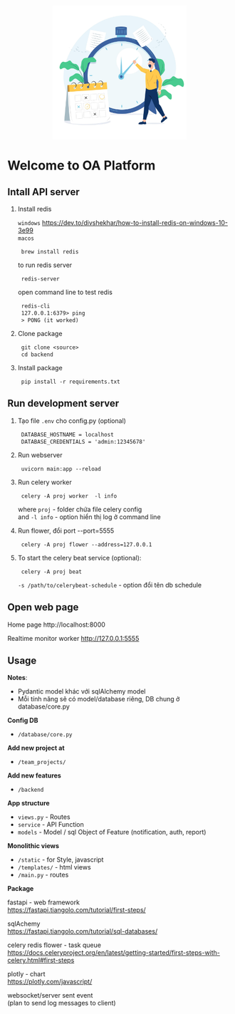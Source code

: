 <p align="center">
  <a href="#" target="_blank" rel="noopener noreferrer">
    <img src="/backend/storage/assets/image/task.jpg" width="300">
  </a>
</p>
<!-- ![image info](./backend/storage/assets/image/task.jpg) -->

# Welcome to OA Platform

## Intall API server

1. Install redis

    `windows` https://dev.to/divshekhar/how-to-install-redis-on-windows-10-3e99  
    `macos`

        brew install redis 
    
    to run redis server
        
        redis-server

    open command line to test redis 

        redis-cli  
        127.0.0.1:6379> ping  
        > PONG (it worked)  

2. Clone package 

        git clone <source>   
        cd backend

3. Install package

        pip install -r requirements.txt

## Run development server

1. Tạo file `.env` cho config.py  (optional)

        DATABASE_HOSTNAME = localhost  
        DATABASE_CREDENTIALS = 'admin:12345678'  

2. Run webserver

        uvicorn main:app --reload

3. Run celery worker 

        celery -A proj worker  -l info  

    where `proj` - folder chứa file celery config  
    and `-l info` - option hiển thị log ở command line


4. Run flower, đổi port --port=5555

        celery -A proj flower --address=127.0.0.1  

5. To start the celery beat service (optional):

        celery -A proj beat

    `-s /path/to/celerybeat-schedule` - option đổi tên db schedule    

## Open web page
Home page
http://localhost:8000

Realtime monitor worker
http://127.0.0.1:5555

## Usage

**Notes**:
- Pydantic model khác với sqlAlchemy model  
- Mỗi tính năng sẽ có model/database riêng, DB chung ở database/core.py   

**Config DB**
- `/database/core.py`

**Add new project at**
- `/team_projects/`

**Add new features**
- `/backend`

**App structure**
- `views.py` - Routes  
- `service` - API Function  
- `models` -  Model / sql Object of Feature (notification, auth, report)  

**Monolithic views**
- `/static` - for Style, javascript  
- `/templates/` - html views  
- `/main.py` - routes  

**Package** 

fastapi - web framework  
https://fastapi.tiangolo.com/tutorial/first-steps/  

sqlAchemy  
https://fastapi.tiangolo.com/tutorial/sql-databases/  

celery redis flower - task queue  
https://docs.celeryproject.org/en/latest/getting-started/first-steps-with-celery.html#first-steps  

plotly - chart  
https://plotly.com/javascript/  

websocket/server sent event   
(plan to send log messages to client)  

